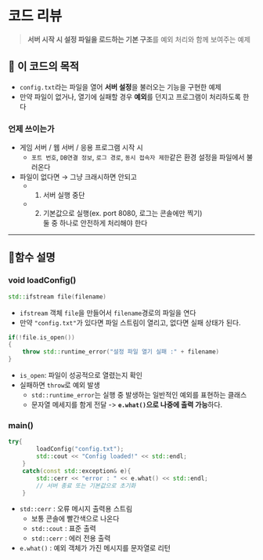 # 코드 리뷰
> **서버 시작 시 설정 파일을 로드하는 기본 구조**를 예외 처리와 함께 보여주는 예제 

## 🐣 이 코드의 목적
- `config.txt`라는 파일을 열어 **서버 설정**을 불러오는 기능을 구현한 예제
- 만약 파일이 없거나, 열기에 실패할 경우 **예외**를 던지고 프로그램이 처리하도록 한다

### 언제 쓰이는가
- 게임 서버 / 웹 서버 / 응용 프로그램 시작 시
    - `포트 번호`, `DB연결 정보`, `로그 경로`, `동시 접속자 제한`같은 환경 설정을 파일에서 불러온다
- 파일이 없다면 → 그냥 크래시하면 안되고
    - 1. 서버 실행 중단
    - 2. 기본값으로 실행(ex. port 8080, 로그는 콘솔에만 찍기)</br>
    둘 중 하나로 안전하게 처리해야 한다

---
## 🐣함수 설명
### void loadConfig()
```cpp
std::ifstream file(filename)
```
- `ifstream` 객체 `file`을 만들어서 `filename`경로의 파일을 연다
- 만약 `"config.txt"`가 있다면 파일 스트림이 열리고, 없다면 실패 상태가 된다.

```cpp
if(!file.is_open())
{
    throw std::runtime_error("설정 파일 열기 실패 :" + filename)
}
```
- `is_open`: 파일이 성공적으로 열렸는지 확인
- 실패하면 `throw`로 예외 발생
    - `std::runtime_error`는 실행 중 발생하는 일반적인 예외를 표현하는 클래스
    - 문자열 메세지를 함게 전달 -> **`e.what()`으로 나중에 출력 가능**하다.

### main()
```cpp
try{
        loadConfig("config.txt");
        std::cout << "Config loaded!" << std::endl;
    }
    catch(const std::exception& e){
        std::cerr << "error : " << e.what() << std::endl;
        // 서버 종료 또는 기본값으로 초기화
    }
```
- `std::cerr` : 오류 메시지 출력용 스트림
    - 보통 콘솔에 빨간색으로 나온다
    - `std::cout` : 표준 출력
    - `std::cerr` : 에러 전용 출력
- `e.what()` : 예외 객체가 가진 메시지를 문자열로 리턴